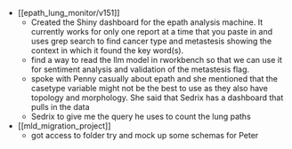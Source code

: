 - [[epath_lung_monitor/v151]]
	- Created the Shiny dashboard for the epath analysis machine. It currently works for only one report at a time that you paste in and uses grep search to find cancer type and metastesis showing the context in which it found the key word(s).
	- find a way to read the llm model in rworkbench so that we can use it for sentiment analysis and validation of the metastesis flag.
	- spoke with Penny casually about epath and she mentioned that the casetype variable might not be the best to use as they also have topology and morphology. She said that Sedrix has a dashboard that pulls in the data
	- Sedrix to give me the query he uses to count the lung paths
- [[mld_migration_project]]
	- got access to folder try and mock up some schemas for Peter